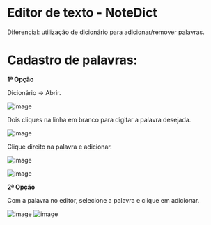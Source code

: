 # Editor de texto - NoteDict

Diferencial: utilização de dicionário para adicionar/remover palavras.

# Cadastro de palavras:

**1ª Opção**

Dicionário -> Abrir.

![image](https://user-images.githubusercontent.com/52978308/176008681-e173ba79-f454-42fa-8a3b-b96fb5629e18.png)

Dois cliques na linha em branco para digitar a palavra desejada.

![image](https://user-images.githubusercontent.com/52978308/176008983-5278d02c-f4b8-459a-a4ea-742e15d399e5.png)

Clique direito na palavra e adicionar.

![image](https://user-images.githubusercontent.com/52978308/176009056-3116ede1-1325-4bed-b3d7-4f53ac66c36d.png)

![image](https://user-images.githubusercontent.com/52978308/176009200-f9fb4a7a-ac2d-4d79-b9f0-a4bd81f07811.png)


**2ª Opção**

Com a palavra no editor, selecione a palavra e clique em adicionar.

![image](https://user-images.githubusercontent.com/52978308/176009287-9c1e7f4d-a5fd-4e88-b44f-119599f50fa8.png)
![image](https://user-images.githubusercontent.com/52978308/176009468-533ecb00-31be-4c48-8fc4-7ae5baeadd06.png)
